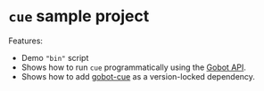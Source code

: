 # `cue` sample project

Features:

- Demo `"bin"` script
- Shows how to run `cue` programmatically using the [Gobot API](https://github.com/benallfree/gobot/tree/v1.0.0-alpha.36/docs/readme.md).
- Shows how to add [gobot-cue](https://www.npmjs.com/package/gobot-cue) as a version-locked dependency.
